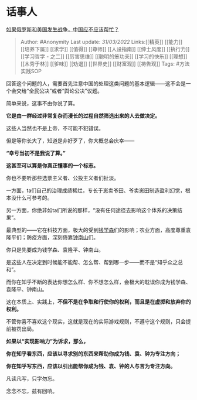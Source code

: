 # 话事人
[如果俄罗斯和美国发生战争，中国应不应该帮忙？](https://www.zhihu.com/question/307458890/answer/2411419790)

> Author: #Anonymity 
> Last update: *31/03/2022* 
> Links:[[精英]] [[能力]] [[培养下属]] [[求学]] [[值得]] [[尊师]] [[人设指南]] [[绅士风度]] [[执行力]] [[学习哲学 - 之二]] [[厉害思维]] [[聪明的笨功夫]] [[学习的快乐]] [[理想]] [[木秀于林]] [[爹味]] [[劝退]] [[世界史]] [[财富观]] [[祷告观]]
> Tags: #方法实践SOP 

回答这个问题的人，需要首先注意中国的处理这类问题的基本逻辑——这不会是一个会交给“全民公决”或者“舆论公决”议题。

简单来说，这事不由你说了算。

  

  

**它是由一群经过非常复杂而漫长的过程自然筛选出来的人去做决定。**

这些人当然也不是上帝，不可能不犯错误。

但是等你长大了，知道是非好歹了，你大概总会庆幸——

**“幸亏当初不是我说了算。”**

**这甚至可以算是你真正懂事的一个标志。**

  

  

你也不要听那些选票主义者、公投主义者们扯淡。

一方面，ta们自己的治理成绩稀烂，专长于崽卖爷田、爷卖崽田制造盈利幻觉，根本没什么可参考的。

另一方面，你绝非如ta们所说的那样，“没有任何途径去影响这个体系的决策结果”。

最典型的——它在科技方面，极大的受到[钱学森](https://www.zhihu.com/search?q=%E9%92%B1%E5%AD%A6%E6%A3%AE&search_source=Entity&hybrid_search_source=Entity&hybrid_search_extra=%7B%22sourceType%22%3A%22answer%22%2C%22sourceId%22%3A2411419790%7D)们的影响；农业方面，高度尊重袁隆平们；防疫方面，深刻倚靠[钟南山](https://www.zhihu.com/search?q=%E9%92%9F%E5%8D%97%E5%B1%B1&search_source=Entity&hybrid_search_source=Entity&hybrid_search_extra=%7B%22sourceType%22%3A%22answer%22%2C%22sourceId%22%3A2411419790%7D)们。

你只是先要成为钱学森、袁隆平、钟南山。

是这些人在决定到时候能不能帮、怎么帮、帮到哪一步——而不是“知乎众之总和”。

而你在知乎不断的表达你想怎么样、你不想怎么样，会极大的耽误你成为钱学森、袁隆平、钟南山。

这在本质上、实践上，**不但不是在争取和行使你的权利，而且是在虚掷和放弃你的权利。**

不管你喜不喜欢这个现实，这就是现在的实际游戏规则，不遵守这个规则，只会提前被罚出局。

**如果以“实现影响力”为诉求，那么，**

**你在知乎看东西，应该以寻求别的东西来帮助你成为钱、袁、钟为专注方向；**

**你在知乎写东西，应该以引出能帮你成为钱、袁、钟的人与言为专注方向。**

凡读凡写，只字勿忘。

念念不忘，兹有回响。
